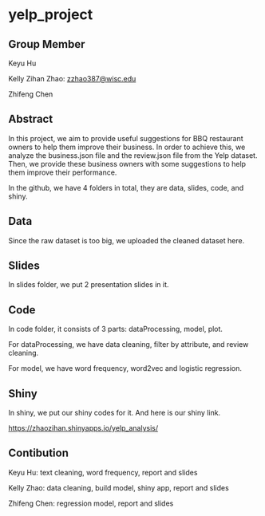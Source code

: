 # yelp_project

## Group Member

Keyu Hu

Kelly Zihan Zhao: zzhao387@wisc.edu

Zhifeng Chen

## Abstract

In this project, we aim to provide useful suggestions for BBQ restaurant owners to help them improve their business. In order to achieve this, we analyze the business.json file and the review.json file from the Yelp dataset. Then, we provide these business owners with some suggestions to help them improve their performance.

In the github, we have 4 folders in total, they are data, slides, code, and shiny.

## Data
Since the raw dataset is too big, we uploaded the cleaned dataset here.

## Slides
In slides folder, we put 2 presentation slides in it.

## Code
In code folder, it consists of 3 parts: dataProcessing, model, plot.

For dataProcessing, we have data cleaning, filter by attribute, and review cleaning.

For model, we have word frequency, word2vec and logistic regression.

## Shiny
In shiny, we put our shiny codes for it. And here is our shiny link.

https://zhaozihan.shinyapps.io/yelp_analysis/

## Contibution

Keyu Hu: text cleaning, word frequency, report and slides 

Kelly Zhao: data cleaning, build model, shiny app, report and slides

Zhifeng Chen: regression model, report and slides

